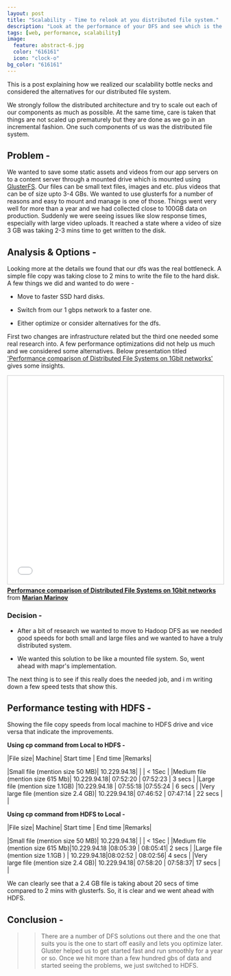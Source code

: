 ```yaml
---
layout: post
title: "Scalability - Time to relook at you distributed file system."
description: "Look at the performance of your DFS and see which is the option that suits"
tags: [web, performance, scalability]
image:
  feature: abstract-6.jpg
  color: "616161"
  icon: "clock-o"
bg_color: "616161"
---
```


This is a post explaining how we realized our scalability bottle necks and considered the alternatives for our distributed file system.

We strongly follow the distributed architecture and try to scale out each of our components as much as possible. At the same time, care is taken that things are not scaled up prematurely but they are done as we go in an incremental fashion. One such components of us was the distributed file system.

## Problem -

We wanted to save some static assets and videos from our app servers on to a content server through a mounted drive which is mounted using [GlusterFS](https://www.gluster.org/). Our files can be small text files, images and etc. plus videos that can be of size upto 3-4 GBs. We wanted to use glusterfs for a number of reasons and easy to mount and manage is one of those. Things went very well for more than a year and we had collected close to 100GB data on production. Suddenly we were seeing issues like slow response times, especially with large video uploads. It reached a state where a video of size 3 GB was taking 2-3 mins time to get written to the disk.

## Analysis & Options -

Looking more at the details we found that our dfs was the real bottleneck. A simple file copy was taking close to 2 mins to write the file to the hard disk. A few things we did and wanted to do were -

 - Move to faster SSD hard disks.

 - Switch from our 1 gbps network to a faster one.

 - Either optimize or consider alternatives for the dfs.

First two changes are infrastructure related but the third one needed some real research into. A few performance optimizations did not help us much and we considered some alternatives. Below presentation titled ['Performance comparison of Distributed File Systems on 1Gbit networks'](http://www.slideshare.net/azilian/performance-comparison) gives some insights.

<iframe src="//www.slideshare.net/slideshow/embed_code/key/bqytUCI2lOC2QY" width="595" height="485" frameborder="0" marginwidth="0" marginheight="0" scrolling="no" style="border:1px solid #CCC; border-width:1px; margin-bottom:5px; max-width: 100%;" allowfullscreen> </iframe> <div style="margin-bottom:5px"> <strong> <a href="//www.slideshare.net/azilian/performance-comparison" title="Performance comparison of Distributed File Systems on 1Gbit networks" target="_blank">Performance comparison of Distributed File Systems on 1Gbit networks</a> </strong> from <strong><a href="//www.slideshare.net/azilian" target="_blank">Marian Marinov</a></strong> </div>

### Decision -

- After a bit of research we wanted to move to Hadoop DFS as we needed good speeds for both small and large files and we wanted to have a truly distributed system.

- We wanted this solution to be like a mounted file system. So, went ahead with mapr's implementation.

The next thing is to see if this really does the needed job, and i m writing down a few speed tests that show this.

## Performance testing with HDFS -

Showing the file copy speeds from local machine to HDFS drive and vice versa that indicate the improvements.

**Using cp command from Local to HDFS -**

|File size| Machine| Start time | End time |Remarks|

|Small file (mention size 50 MB)| 10.229.94.18| |  | < 1Sec |
|Medium file (mention size 615 Mb)| 10.229.94.18| 07:52:20  |  07:52:23 | 3 secs |
|Large file (mention size 1.1GB) |10.229.94.18 | 07:55:18 |07:55:24  | 6 secs |
|Very large file (mention size 2.4 GB)| 10.229.94.18| 07:46:52  | 07:47:14  | 22 secs | |


**Using cp command from HDFS to Local -**

|File size| Machine| Start time | End time |Remarks|

|Small file (mention size 50 MB)| 10.229.94.18| | |  < 1Sec |
|Medium file (mention size 615 Mb)|10.229.94.18 |08:05:39 | 08:05:41| 2 secs |
|Large file (mention size 1.1GB ) | 10.229.94.18|08:02:52 | 08:02:56| 4 secs |
|Very large file (mention size 2.4 GB)| 10.229.94.18|  07:58:20 | 07:58:37| 17 secs | |

We can clearly see that a 2.4 GB file is taking about 20 secs of time compared to 2 mins with glusterfs. So, it is clear and we went ahead with HDFS.

## Conclusion -

>> There are a number of DFS solutions out there and the one that suits you is the one to start off easily and lets you optimize later. Gluster helped us to get started fast and run smoothly for a year or so. Once we hit more than a few hundred gbs of data and started seeing the problems, we just switched to HDFS.
